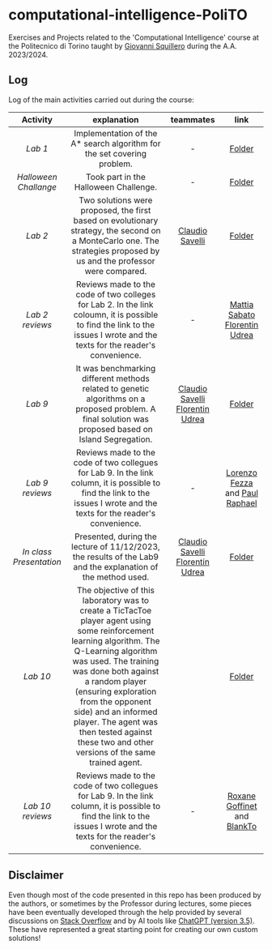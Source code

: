 # computational-intelligence-PoliTO
Exercises and Projects related to the 'Computational Intelligence' course at the Politecnico di Torino taught by [Giovanni Squillero](https://github.com/squillero) during the A.A. 2023/2024.

## Log
Log of the main activities carried out during the course: 

|               **Activity**              |                                                                            **explanation**                                                                            |              **teammates**              |                                                                       **link**                                                                       |
|:--------------------------------------------:|:--------------------------------------------------------------------------------------------------------------------------------------------------------------------------:|:--------------------------------------------:|:---------------------------------------------------------------------------------------------------------------------------------------------------------:|
|                *Lab 1*                |             Implementation of the A* search  algorithm for the set covering problem.| - |                    [Folder](https://github.com/LucaCatalano13/Computational-Intelligence/tree/main/Laboratories/LAB01)                   |
|         *Halloween Challange*         | Took part in the Halloween Challenge. | - |             [Folder]( https://github.com/LucaCatalano13/Computational-Intelligence/blob/main/Challenges/Halloween.ipynb)             |
|               *Lab 2*              |                                                                                 Two solutions were proposed, the first based on evolutionary strategy, the second on a MonteCarlo one. The strategies proposed by us and the professor were compared.                                                                                |                   [Claudio Savelli](https://github.com/ClaudioSavelli)                  |                                                                            [Folder](https://github.com/LucaCatalano13/Computational-Intelligence/tree/main/Laboratories/LAB02)                                                                           |
|               *Lab 2 reviews*              |                                                                                 Reviews made to the code of two colleges for Lab 2. In the link coloumn, it is possible to find the link to the issues I wrote and the texts for the reader's convenience.                                                                                |                   -                  |                                                                            [Mattia Sabato](https://github.com/Mattizza/Computational_Intelligence_2023-2024/issues) [Florentin Udrea](https://github.com/florentin1304/computational-intelligence/issues)                                                                               |
|               *Lab 9*              |                                                                                 It was benchmarking different methods related to genetic algorithms on a proposed problem. A final solution was proposed based on Island Segregation.                                                                                |                   [Claudio Savelli](https://github.com/ClaudioSavelli) [Florentin Udrea](https://github.com/florentin1304)                  |                                                                            [Folder](https://github.com/LucaCatalano13/Computational-Intelligence/tree/main/Laboratories/LAB09)  
|               *Lab 9 reviews*              |                                                                                 Reviews made to the code of two collegues for Lab 9. In the link column, it is possible to find the link to the issues I wrote and the texts for the reader's convenience.                                                                                |                   -                  |                                                  [Lorenzo Fezza](https://github.com/lorenzofezza00/CI_LABS/issues) and [Paul Raphael](https://github.com/Paul-Raphael/Computationnal-Intelligence/issues)                                                       
|        *In class Presentation*        |                       Presented, during the lecture of 11/12/2023,  the results of the Lab9 and  the explanation of the method used.                        | [Claudio Savelli](https://github.com/ClaudioSavelli) [Florentin Udrea](https://github.com/florentin1304) | [Folder](https://github.com/LucaCatalano13/Computational-Intelligence/tree/main/Laboratories/Lab9_after_deadline)      
|        *Lab 10*        | The objective of this laboratory was to create a TicTacToe player agent using some reinforcement learning algorithm. The Q-Learning algorithm was used. The training was done both against a random player (ensuring exploration from the opponent side) and an informed player. The agent was then tested against these two and other versions of the same trained agent.|   |[Folder](https://github.com/LucaCatalano13/Computational-Intelligence/tree/main/Laboratories/LAB10)
|               *Lab 10 reviews*              |                                                                                 Reviews made to the code of two collegues for Lab 9. In the link column, it is possible to find the link to the issues I wrote and the texts for the reader's convenience.                                                                                |                   -                  |                                                  [Roxane Goffinet](https://github.com/RoxaneGoffinet/Computational-Intelligence/issues/7) and [BlankTo](https://github.com/BlankTo/computational_intelligence/issues/6)                                                       
## Disclaimer 

Even though most of the code presented in this repo has been produced by the authors, or sometimes by the Professor during lectures, some pieces have been eventually developed through the help provided by several discussions on [Stack Overflow](https://stackoverflow.com) and by AI tools like [ChatGPT (version 3.5)](https://chat.openai.com). These have represented a great starting point for creating our own custom solutions!